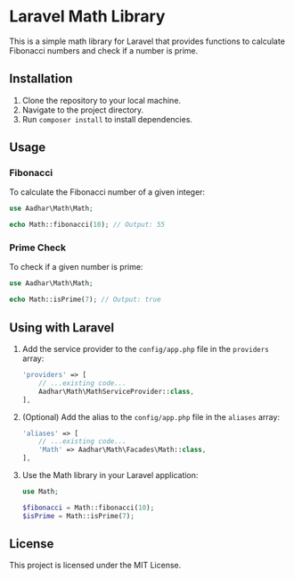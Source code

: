 # Laravel Math Library

This is a simple math library for Laravel that provides functions to calculate Fibonacci numbers and check if a number is prime.

## Installation

1. Clone the repository to your local machine.
2. Navigate to the project directory.
3. Run `composer install` to install dependencies.

## Usage

### Fibonacci

To calculate the Fibonacci number of a given integer:

```php
use Aadhar\Math\Math;

echo Math::fibonacci(10); // Output: 55
```

### Prime Check

To check if a given number is prime:

```php
use Aadhar\Math\Math;

echo Math::isPrime(7); // Output: true
```

## Using with Laravel

1. Add the service provider to the `config/app.php` file in the `providers` array:
    ```php
    'providers' => [
        // ...existing code...
        Aadhar\Math\MathServiceProvider::class,
    ],
    ```

2. (Optional) Add the alias to the `config/app.php` file in the `aliases` array:
    ```php
    'aliases' => [
        // ...existing code...
        'Math' => Aadhar\Math\Facades\Math::class,
    ],
    ```

3. Use the Math library in your Laravel application:
    ```php
    use Math;

    $fibonacci = Math::fibonacci(10);
    $isPrime = Math::isPrime(7);
    ```

## License

This project is licensed under the MIT License.
